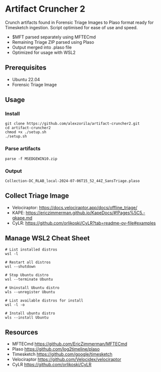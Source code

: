 # Artifact Cruncher 2
Crunch artifacts found in Forensic Triage Images to Plaso format ready for Timesketch ingestion. Script optimised for ease of use and speed.
* $MFT parsed separately using MFTECmd
* Remaining Triage ZIP parsed using Plaso
* Output merged into .plaso file
* Optimized for usage with WSL2

## Prerequisites
* Ubuntu 22.04
* Forensic Triage Image

## Usage
### Install
```
git clone https://github.com/alexzorila/artifact-cruncher2.git
cd artifact-cruncher2
chmod +x ./setup.sh
./setup.sh
```
### Parse artifacts
```
parse -f MSEDGEWIN10.zip
```
### Output
```
Collection-DC_RLAB_local-2024-07-06T15_52_44Z_SansTriage.plaso
```
## Collect Triage Image
* Velociraptor: https://docs.velociraptor.app/docs/offline_triage/
* KAPE: https://ericzimmerman.github.io/KapeDocs/#!Pages%5C5.-gkape.md
* CyLR: https://github.com/orlikoski/CyLR?tab=readme-ov-file#examples

## Manage WSL2 Cheat Sheet
```
# List installed distros
wsl -l

# Restart all distros
wsl --shutdown

# Stop Ubuntu distro
wsl --terminate Ubuntu

# Uninstall Ubuntu distro
wls --unregister Ubuntu

# List available distros for install
wsl -l -o

# Install ubuntu distro
wls --install Ubuntu
```
## Resources
* MFTECmd https://github.com/EricZimmerman/MFTECmd
* Plaso https://github.com/log2timeline/plaso
* Timesketch https://github.com/google/timesketch
* Velociraptor https://github.com/Velocidex/velociraptor
* CyLR https://github.com/orlikoski/CyLR
